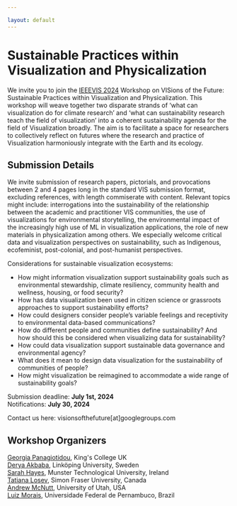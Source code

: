 ```yaml
---

layout: default
---
```

# Sustainable Practices within Visualization and Physicalization

We invite you to join the [IEEEVIS 2024](https://ieeevis.org/year/2024/welcome ) Workshop on VISions of the Future: Sustainable Practices within Visualization and Physicalization. This workshop will weave together two disparate strands of ‘what can visualization do for climate research’ and ‘what can sustainability research teach the field of visualization’ into a coherent sustainability agenda for the field of Visualization broadly. The aim is to facilitate a space for researchers to collectively reflect on futures where the research and practice of Visualization harmoniously integrate with the Earth and its ecology.

## Submission Details

We invite submission of research papers, pictorials, and provocations between 2 and 4 pages long in the standard VIS submission format, excluding references, with length commiserate with content. Relevant topics might include: interrogations into the sustainability of the relationship between the academic and practitioner VIS communities, the use of visualizations for environmental storytelling, the environmental impact of the increasingly high use of ML in visualization applications, the role of new materials in physicalization among others. We especially welcome critical data and visualization perspectives on sustainability, such as Indigenous, ecofeminist, post-colonial, and post-humanist perspectives. 

Considerations for sustainable visualization ecosystems:  
* How might information visualization support sustainability goals such as environmental stewardship, climate resiliency, community health and wellness, housing, or food security?
* How has data visualization been used in citizen science or grassroots approaches to support sustainability efforts?
* How could designers consider people’s variable feelings and receptivity to environmental data-based communications?
* How do different people and communities define sustainability? And how should this be considered when visualizing data for sustainability?
* How could data visualization support sustainable data governance and environmental agency?
* What does it mean to design data visualization for the sustainability of communities of people? 
* How might visualization be reimagined to accommodate a wide range of sustainability goals?


Submission deadline: **July 1st, 2024**  
Notifications: **July 30, 2024**  

Contact us here: visionsofthefuture[at]googlegroups.com

## Workshop Organizers

[Georgia Panagiotidou](https://www.kcl.ac.uk/people/georgia-panagiotidou), King's College UK  
[Derya Akbaba](https://gotdairyya.github.io/), Linköping University, Sweden  
[Sarah Hayes](https://sarah-hayes.com/sample-page-2/), Munster Technological University, Ireland  
[Tatiana Losev](https://www.tatianalosev.com/), Simon Fraser University, Canada  
[Andrew McNutt](https://www.mcnutt.in/), University of Utah, USA  
[Luiz Morais](https://luizaugustomm.github.io/), Universidade Federal de Pernambuco, Brazil  

